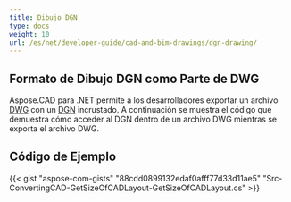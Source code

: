 ```yaml
---
title: Dibujo DGN
type: docs
weight: 10
url: /es/net/developer-guide/cad-and-bim-drawings/dgn-drawing/
---
```


## **Formato de Dibujo DGN como Parte de DWG**

Aspose.CAD para .NET permite a los desarrolladores exportar un archivo [DWG](https://docs.fileformat.com/cad/dwg/) con un [DGN](https://docs.fileformat.com/cad/dgn/) incrustado. A continuación se muestra el código que demuestra cómo acceder al DGN dentro de un archivo DWG mientras se exporta el archivo DWG.

## Código de Ejemplo

{{< gist "aspose-com-gists" "88cdd0899132edaf0afff77d33d11ae5" "Src-ConvertingCAD-GetSizeOfCADLayout-GetSizeOfCADLayout.cs" >}}
